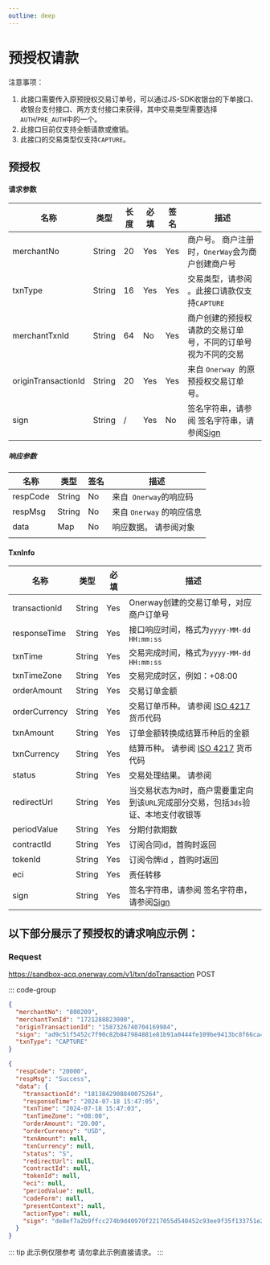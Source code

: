 ```yaml
---
outline: deep
---
```

<script setup>


import {reactive, ref, watch, onMounted, unref } from 'vue'; 
import {requestGen, secret} from "./util/utils";
import {ProductTypeEnum as ProductTypeEnumTable,SubProductTypeEnum as SubProductTypeEnumTable,TxnTypeEnum as TxnTypeEnumTable, TxnTypeEnum, TxnStatusEnum} from "./util/constants";
import CMExample from './components/CMExample.vue';
import CMNote from './components/CMNote.vue';
import CustomPopover from './components/element-ui/CustomPopover.vue'; 
import CustomTable from "./components/element-ui/CustomTable.vue";
import {TopRight, View} from "@element-plus/icons-vue";
import { ClickOutside as vClickOutside } from 'element-plus';




</script>

# 预授权请款

注意事项：
1. 此接口需要传入原预授权交易订单号，可以通过JS-SDK收银台的下单接口、收银台支付接口、两方支付接口来获得，其中交易类型需要选择`AUTH`/`PRE_AUTH`中的一个。
2. 此接口目前仅支持全额请款或撤销。
3. 此接口的交易类型仅支持`CAPTURE`。

## 预授权

#### 请求参数

<div class="custom-table bordered-table">

| 名称                  | 类型     | 长度 | 必填  | 签名  | 描述                                                                                                                                                                                                                                                |
|---------------------|--------|----|-----|-----|---------------------------------------------------------------------------------------------------------------------------------------------------------------------------------------------------------------------------------------------------|
| merchantNo          | String | 20 | Yes | Yes | 商户号。 商户注册时，`OnerWay`会为商户创建商户号                                                                                                                                                                                                                     |
| txnType             | String | 16 | Yes | Yes | 交易类型，请参阅  <CustomPopover title="TxnTypeEnum" width="auto" reference="TxnTypeEnum" link="/apis/enums.html#txntypeenum" >  <CustomTable :data="TxnTypeEnum.data" :columns="TxnTypeEnum.columns"></CustomTable> </CustomPopover>  。此接口请款仅支持`CAPTURE` |
| merchantTxnId       | String | 64 | No  | Yes | 商户创建的预授权请款的交易订单号，不同的订单号视为不同的交易                                                                                                                                                                                                                    |
| originTransactionId | String | 20 | Yes | Yes | 来自 `Onerway `的原预授权交易订单号。                                                                                                                                                                                                                          |
| sign                | String | /  | Yes | No  | 签名字符串，请参阅  签名字符串，请参阅[Sign](./sign.html)                                                                                                                                                                                                           |


</div>

##### 响应参数


<div class="custom-table bordered-table">

| 名称       | 类型     | 签名 | 描述                  |
|----------|--------|----|---------------------|
| respCode | String | No | 来自` Onerway`的响应码     |
| respMsg  | String | No | 来自 `Onerway` 的响应信息    |
| data     | Map    | No | 响应数据。 请参阅对象    <CustomPopover title="TxnInfo" width="auto" reference="TxnInfo" link="/apis/api-direct-auth.html#txninfo" ></CustomPopover>  |
                                                                             |
</div>

#### TxnInfo

<div class="custom-table bordered-table">


| 名称            | 类型     | 必填  | 描述                                                                                                                                                                                                                                       |
|---------------|--------|-----|------------------------------------------------------------------------------------------------------------------------------------------------------------------------------------------------------------------------------------------|
| transactionId | String | Yes | Onerway创建的交易订单号，对应商户订单号                                                                                                                                                                                                                  |
| responseTime  | String | Yes | 接口响应时间，格式为`yyyy-MM-dd HH:mm:ss`                                                                                                                                                                                                          |
| txnTime       | String | Yes | 交易完成时间，格式为`yyyy-MM-dd HH:mm:ss `                                                                                                                                                                                                         |
| txnTimeZone   | String | Yes | 交易完成时区，例如：+08:00                                                                                                                                                                                                                         |
| orderAmount   | String | Yes | 交易订单金额                                                                                                                                                                                                                                   |
| orderCurrency | String | Yes | 交易订单币种。 请参阅 [ISO 4217](https://en.wikipedia.org/wiki/ISO_4217#List_of_ISO_4217_currency_codes) 货币代码                                                                                                                                      |
| txnAmount     | String | Yes | 订单金额转换成结算币种后的金额                                                                                                                                                                                                                          |
| txnCurrency   | String | Yes | 结算币种。 请参阅 [ISO 4217](https://en.wikipedia.org/wiki/ISO_4217#List_of_ISO_4217_currency_codes) 货币代码                                                                                                                                        |
| status        | String | Yes | 交易处理结果。 请参阅    <CustomPopover title="TxnStatusEnum" width="auto" reference="TxnStatusEnum" link="/apis/enums.html#txnstatusenum" >  <CustomTable :data="TxnStatusEnum.data" :columns="TxnStatusEnum.columns"></CustomTable> </CustomPopover> |
| redirectUrl   | String | Yes | 当交易状态为`R`时，商户需要重定向到该`URL`完成部分交易，包括`3ds`验证、本地支付收银等                                                                                                                                                                                        |
| periodValue   | String | Yes  | 分期付款期数                                                                                                                                                                                                                                   |
| contractId    | String | Yes | 订阅合同id，首购时返回                                                                                                                                                                                                                             |
| tokenId       | String | Yes | 订阅令牌id ，首购时返回                                                                                                                                                                                                                            |
| eci           | String | Yes | 责任转移                                                                                                                                                                                                                                     |
| sign          | String | Yes  | 签名字符串，请参阅  签名字符串，请参阅[Sign](./sign.html)                                                                                                                                                                                                  |


</div>



## 以下部分展示了预授权的请求响应示例： 

### Request

https://sandbox-acq.onerway.com/v1/txn/doTransaction <Badge type="tip">POST</Badge>

::: code-group

```json [Request]
{
  "merchantNo": "800209",
  "merchantTxnId": "1721288823000",
  "originTransactionId": "1587326740704169984",
  "sign": "ad9c51f5452c7f90c82b847984881e81b91a0444fe109be9413bc8f66ca4325a",
  "txnType": "CAPTURE"
}


```


```json [Response]
{
  "respCode": "20000",
  "respMsg": "Success",
  "data": {
    "transactionId": "1813842908840075264",
    "responseTime": "2024-07-18 15:47:05",
    "txnTime": "2024-07-18 15:47:03",
    "txnTimeZone": "+08:00",
    "orderAmount": "20.00",
    "orderCurrency": "USD",
    "txnAmount": null,
    "txnCurrency": null,
    "status": "S",
    "redirectUrl": null,
    "contractId": null,
    "tokenId": null,
    "eci": null,
    "periodValue": null,
    "codeForm": null,
    "presentContext": null,
    "actionType": null,
    "sign": "de8ef7a2b9ffcc274b9d40970f2217055d540452c93ee9f35f133751e285cfb8"
  }
}

```


<div class="alertbox4">

::: tip 此示例仅限参考 请勿拿此示例直接请求。
:::

</div>






